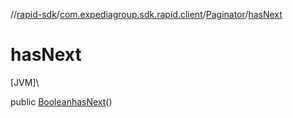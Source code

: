 //[rapid-sdk](../../../index.md)/[com.expediagroup.sdk.rapid.client](../index.md)/[Paginator](index.md)/[hasNext](has-next.md)

# hasNext

[JVM]\

public [Boolean](https://docs.oracle.com/javase/8/docs/api/java/lang/Boolean.html)[hasNext](has-next.md)()
